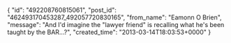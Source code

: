  {
   "id": "492208760815061",
   "post_id": "462493170453287_492057720830165",
   "from_name": "Eamonn O Brien",
   "message": "And I'd imagine the \"lawyer friend\" is recalling what he's been taught by the BAR...?",
   "created_time": "2013-03-14T18:03:53+0000"
 }
